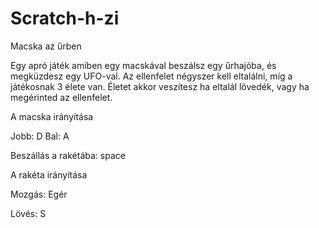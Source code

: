 # Scratch-h-zi

Macska az űrben

Egy apró játék amiben egy macskával beszálsz egy űrhajóba, és megküzdesz egy UFO-val. Az ellenfelet négyszer kell eltalálni, míg a játékosnak 3 élete van. Életet akkor veszítesz ha eltalál lövedék, vagy ha megérinted az ellenfelet. 

A macska irányítása

Jobb: D
Bal: A 

Beszállás a rakétába: space

A rakéta irányítása

Mozgás: Egér

Lövés: S
